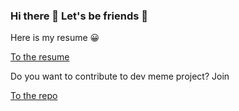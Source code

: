 ### Hi there 👋 Let's be friends 💖

Here is my resume 😀

[To the resume](https://www.notion.so/beforeanythingelse/Resume-a094c806477e43028150d644349bb07c)

Do you want to contribute to dev meme project? Join

[To the repo](https://github.com/AnnaBaeTofuMom/DevMemes)
